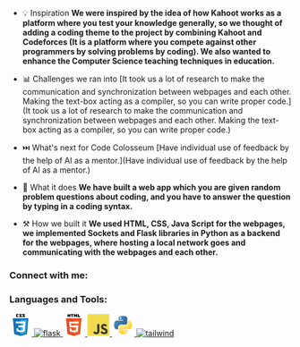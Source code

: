 - 💡 Inspiration **We were inspired by the idea of how Kahoot works as a platform where you test your knowledge generally, so we thought of adding a coding theme to the project by combining Kahoot and Codeforces (It is a platform where you compete against other programmers by solving problems by coding). We also wanted to enhance the Computer Science teaching techniques in education.**

- 📊 Challenges we ran into [It took us a lot of research to make the communication and synchronization between webpages and each other. Making the text-box acting as a compiler, so you can write proper code.](It took us a lot of research to make the communication and synchronization between webpages and each other. Making the text-box acting as a compiler, so you can write proper code.)

- ⏭️ What's next for Code Colosseum [Have individual use of feedback by the help of AI as a mentor.](Have individual use of feedback by the help of AI as a mentor.)

- 🧾 What it does **We have built a web app which you are given random problem questions about coding, and you have to answer the question by typing in a coding syntax.**

- ⚒️ How we built it **We used HTML, CSS, Java Script for the webpages, we implemented Sockets and Flask libraries in Python as a backend for the webpages, where hosting a local network goes and communicating with the webpages and each other.**

<h3 align="left">Connect with me:</h3>
<p align="left">
</p>

<h3 align="left">Languages and Tools:</h3>
<p align="left"> <a href="https://www.w3schools.com/css/" target="_blank" rel="noreferrer"> <img src="https://raw.githubusercontent.com/devicons/devicon/master/icons/css3/css3-original-wordmark.svg" alt="css3" width="40" height="40"/> </a> <a href="https://flask.palletsprojects.com/" target="_blank" rel="noreferrer"> <img src="https://www.vectorlogo.zone/logos/pocoo_flask/pocoo_flask-icon.svg" alt="flask" width="40" height="40"/> </a> <a href="https://www.w3.org/html/" target="_blank" rel="noreferrer"> <img src="https://raw.githubusercontent.com/devicons/devicon/master/icons/html5/html5-original-wordmark.svg" alt="html5" width="40" height="40"/> </a> <a href="https://developer.mozilla.org/en-US/docs/Web/JavaScript" target="_blank" rel="noreferrer"> <img src="https://raw.githubusercontent.com/devicons/devicon/master/icons/javascript/javascript-original.svg" alt="javascript" width="40" height="40"/> </a> <a href="https://www.python.org" target="_blank" rel="noreferrer"> <img src="https://raw.githubusercontent.com/devicons/devicon/master/icons/python/python-original.svg" alt="python" width="40" height="40"/> </a> <a href="https://tailwindcss.com/" target="_blank" rel="noreferrer"> <img src="https://www.vectorlogo.zone/logos/tailwindcss/tailwindcss-icon.svg" alt="tailwind" width="40" height="40"/> </a> </p>
